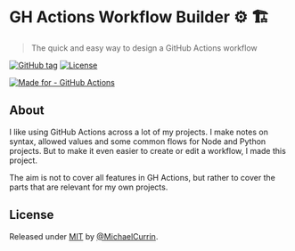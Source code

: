 # GH Actions Workflow Builder ⚙️ 🏗
> The quick and easy way to design a GitHub Actions workflow

[![GitHub tag](https://img.shields.io/github/tag/MichaelCurrin/workflow-builder?include_prereleases=&sort=semver)](https://github.com/MichaelCurrin/workflow-builder/releases/)
[![License](https://img.shields.io/badge/License-MIT-blue)](#license)

[![Made for - GitHub Actions](https://img.shields.io/badge/Made_for-GitHub_Actions-blue?logo=github-actions&logoColor=white)](https://github.com/features/actions)


## About

I like using GitHub Actions across a lot of my projects. I make notes on syntax, allowed values and some common flows for Node and Python projects. But to make it even easier to create or edit a workflow, I made this project.

The aim is not to cover all features in GH Actions, but rather to cover the parts that are relevant for my own projects.


## License

Released under [MIT](/LICENSE) by [@MichaelCurrin](https://github.com/MichaelCurrin).
